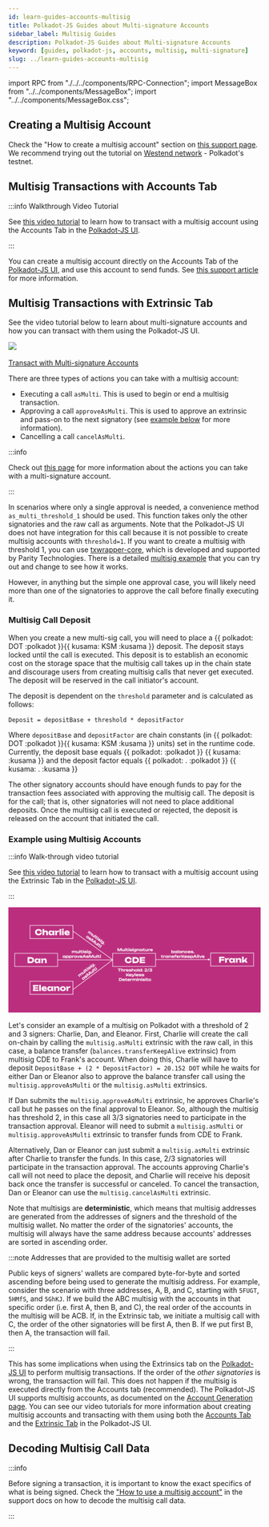 ```yaml
---
id: learn-guides-accounts-multisig
title: Polkadot-JS Guides about Multi-signature Accounts
sidebar_label: Multisig Guides
description: Polkadot-JS Guides about Multi-signature Accounts
keyword: [guides, polkadot-js, accounts, multisig, multi-signature]
slug: ../learn-guides-accounts-multisig
---
```


import RPC from "./../../components/RPC-Connection"; import MessageBox from
"../../components/MessageBox"; import "../../components/MessageBox.css";

<MessageBox message="Polkadot-JS is for developers and power users only. If you need help using the
[Polkadot-JS UI](../general/polkadotjs-ui.md), you can contact the
[Polkadot Support Team](https://support.polkadot.network/support/home). For more user-friendly tools
see the [wallets](./wallets-index), [apps](./apps-index) and [dashboard](./dashboards-index) pages." />

## Creating a Multisig Account

Check the "How to create a multisig account" section on
[this support page](https://support.polkadot.network/support/solutions/articles/65000181826-how-to-create-and-use-a-multisig-account).
We recommend trying out the tutorial on
[Westend network](../maintain/maintain-networks.md#westend-test-network) - Polkadot's testnet.

## Multisig Transactions with Accounts Tab

:::info Walkthrough Video Tutorial

See [this video tutorial](https://www.youtube.com/watch?v=-cPiKMslZqI) to learn how to transact with
a multisig account using the Accounts Tab in the
[Polkadot-JS UI](https://polkadot.js.org/apps/#/accounts).

:::

You can create a multisig account directly on the Accounts Tab of the
[Polkadot-JS UI](https://polkadot.js.org/apps/#/accounts), and use this account to send funds. See
[this support article](https://support.polkadot.network/support/solutions/articles/65000181826-how-to-create-and-use-a-multisig-account)
for more information.

## Multisig Transactions with Extrinsic Tab

See the video tutorial below to learn about multi-signature accounts and how you can transact with them using
the Polkadot-JS UI.

<div className="row">
<div className="col text--center">
    <a href="https://youtu.be/Qv_nJVcvQr8?t=2109">
      <img src="https://img.youtube.com/vi/Qv_nJVcvQr8/0.jpg" width="350" style={{ borderRadius: 10, border: '1px solid slategrey' }} />
    </a>
    <p>
      <a href="https://youtu.be/Qv_nJVcvQr8?t=2109">Transact with Multi-signature Accounts</a>
    </p>
  </div>
</div>

There are three types of actions you can take with a multisig account:

- Executing a call `asMulti`. This is used to begin or end a multisig transaction.
- Approving a call `approveAsMulti`. This is used to approve an extrinsic and pass-on to the next
  signatory (see [example below](#example-using-multi-signature-accounts) for more information).
- Cancelling a call `cancelAsMulti`.

:::info

Check out [this page](https://polkadot.js.org/docs/substrate/extrinsics#multisig) for more
information about the actions you can take with a multi-signature account.

:::

In scenarios where only a single approval is needed, a convenience method `as_multi_threshold_1`
should be used. This function takes only the other signatories and the raw call as arguments. Note
that the Polkadot-JS UI does not have integration for this call because it is not possible to create
multisig accounts with `threshold=1`. If you want to create a multisig with threshold 1, you can use
[txwrapper-core](https://github.com/paritytech/txwrapper-core), which is developed and supported by
Parity Technologies. There is a detailed
[multisig example](https://github.com/paritytech/txwrapper-core/tree/main/packages/txwrapper-examples/multisig)
that you can try out and change to see how it works.

However, in anything but the simple one approval case, you will likely need more than one of the
signatories to approve the call before finally executing it.

### Multisig Call Deposit

When you create a new multi-sig call, you will need to place a
{{ polkadot: DOT :polkadot }}{{ kusama: KSM :kusama }} deposit. The deposit stays locked until the
call is executed. This deposit is to establish an economic cost on the storage space that the
multisig call takes up in the chain state and discourage users from creating multisig calls that
never get executed. The deposit will be reserved in the call initiator's account.

The deposit is dependent on the `threshold` parameter and is calculated as follows:

```
Deposit = depositBase + threshold * depositFactor
```

Where `depositBase` and `depositFactor` are chain constants (in
{{ polkadot: DOT :polkadot }}{{ kusama: KSM :kusama }} units) set in the runtime code. Currently,
the deposit base equals
{{ polkadot: <RPC network="polkadot" path="consts.multisig.depositBase" defaultValue={200880000000} filter="humanReadable"/> :polkadot }}
{{ kusama: <RPC network="kusama" path="consts.multisig.depositBase" defaultValue={669599996400} filter="humanReadable"/> :kusama }}
and the deposit factor equals
{{ polkadot: <RPC network="polkadot" path="consts.multisig.depositFactor" defaultValue={320000000} filter="humanReadable"/>. :polkadot }}
{{ kusama: <RPC network="kusama" path="consts.multisig.depositFactor" defaultValue={1066665600} filter="humanReadable"/>. :kusama }}

The other signatory accounts should have enough funds to pay for the transaction fees associated
with approving the multisig call. The deposit is for the call; that is, other signatories will not
need to place additional deposits. Once the multisig call is executed or rejected, the deposit is
released on the account that initiated the call.

### Example using Multisig Accounts

:::info Walk-through video tutorial

See [this video tutorial](https://www.youtube.com/watch?v=T0vIuJcTJeQ) to learn how to transact with
a multisig account using the Extrinsic Tab in the
[Polkadot-JS UI](https://polkadot.js.org/apps/#/explorer).

:::

![multisig diagram](../assets/multisig-diagram.png)

Let's consider an example of a multisig on Polkadot with a threshold of 2 and 3 signers: Charlie,
Dan, and Eleanor. First, Charlie will create the call on-chain by calling the `multisig.asMulti`
extrinsic with the raw call, in this case, a balance transfer (`balances.transferKeepAlive`
extrinsic) from multisig CDE to Frank's account. When doing this, Charlie will have to deposit
`DepositBase + (2 * DepositFactor) = 20.152 DOT` while he waits for either Dan or Eleanor also to
approve the balance transfer call using the `multisig.approveAsMulti` or the `multisig.asMulti`
extrinsics.

If Dan submits the `multisig.approveAsMulti` extrinsic, he approves Charlie's call but he passes on
the final approval to Eleanor. So, although the multisig has threshold 2, in this case all 3/3
signatories need to participate in the transaction approval. Eleanor will need to submit a
`multisig.asMulti` or `multisig.approveAsMulti` extrinsic to transfer funds from CDE to Frank.

Alternatively, Dan or Eleanor can just submit a `multisig.asMulti` extrinsic after Charlie to
transfer the funds. In this case, 2/3 signatories will participate in the transaction approval. The
accounts approving Charlie's call will not need to place the deposit, and Charlie will receive his
deposit back once the transfer is successful or canceled. To cancel the transaction, Dan or Eleanor
can use the `multisig.cancelAsMulti` extrinsic.

Note that multisigs are **deterministic**, which means that multisig addresses are generated from
the addresses of signers and the threshold of the multisig wallet. No matter the order of the
signatories' accounts, the multisig will always have the same address because accounts' addresses
are sorted in ascending order.

:::note Addresses that are provided to the multisig wallet are sorted

Public keys of signers' wallets are compared byte-for-byte and sorted ascending before being used to
generate the multisig address. For example, consider the scenario with three addresses, A, B, and C,
starting with `5FUGT`, `5HMfS`, and `5GhKJ`. If we build the ABC multisig with the accounts in that
specific order (i.e. first A, then B, and C), the real order of the accounts in the multisig will be
ACB. If, in the Extrinsic tab, we initiate a multisig call with C, the order of the other
signatories will be first A, then B. If we put first B, then A, the transaction will fail.

:::

This has some implications when using the Extrinsics tab on the
[Polkadot-JS UI](https://polkadot.js.org/apps/#/accounts) to perform multisig transactions. If the
order of the _other signatories_ is wrong, the transaction will fail. This does not happen if the
multisig is executed directly from the Accounts tab (recommended). The Polkadot-JS UI supports
multisig accounts, as documented on the [Account Generation page](./learn-account-multisig.md). You
can see our video tutorials for more information about creating multisig accounts and transacting
with them using both the [Accounts Tab](https://www.youtube.com/watch?v=-cPiKMslZqI) and the
[Extrinsic Tab](https://www.youtube.com/watch?v=T0vIuJcTJeQ) in the Polkadot-JS UI.

## Decoding Multisig Call Data

:::info

Before signing a transaction, it is important to know the exact specifics of what is being signed.
Check the
["How to use a multisig account"](https://support.polkadot.network/support/solutions/articles/65000181826-how-to-create-and-use-a-multisig-account)
in the support docs on how to decode the multisig call data.

:::

